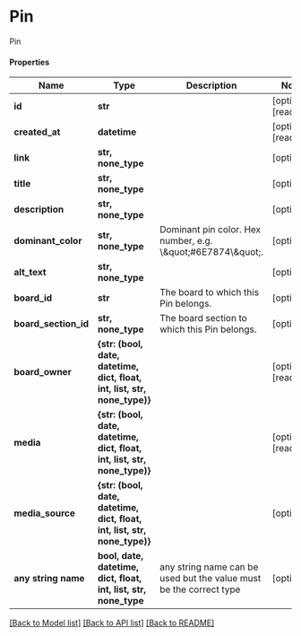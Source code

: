 # Pin

Pin

#### Properties
Name | Type | Description | Notes
------------ | ------------- | ------------- | -------------
**id** | **str** |  | [optional] [readonly] 
**created_at** | **datetime** |  | [optional] [readonly] 
**link** | **str, none_type** |  | [optional] 
**title** | **str, none_type** |  | [optional] 
**description** | **str, none_type** |  | [optional] 
**dominant_color** | **str, none_type** | Dominant pin color. Hex number, e.g. \\\&quot;#6E7874\\\&quot;. | [optional] 
**alt_text** | **str, none_type** |  | [optional] 
**board_id** | **str** | The board to which this Pin belongs. | [optional] 
**board_section_id** | **str, none_type** | The board section to which this Pin belongs. | [optional] 
**board_owner** | **{str: (bool, date, datetime, dict, float, int, list, str, none_type)}** |  | [optional] [readonly] 
**media** | **{str: (bool, date, datetime, dict, float, int, list, str, none_type)}** |  | [optional] [readonly] 
**media_source** | **{str: (bool, date, datetime, dict, float, int, list, str, none_type)}** |  | [optional] 
**any string name** | **bool, date, datetime, dict, float, int, list, str, none_type** | any string name can be used but the value must be the correct type | [optional]

[[Back to Model list]](../README.md#documentation-for-models) [[Back to API list]](../README.md#documentation-for-api-endpoints) [[Back to README]](../README.md)

